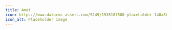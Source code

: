 ```yaml
---
title: Amet
icon: https://www.datocms-assets.com/5249/1535187580-placeholder-140x80.png
icon_alt: Placeholder image
---
```



